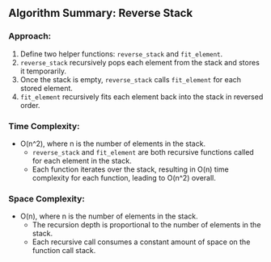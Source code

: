 ## Algorithm Summary: Reverse Stack

### Approach:
1. Define two helper functions: `reverse_stack` and `fit_element`.
2. `reverse_stack` recursively pops each element from the stack and stores it temporarily.
3. Once the stack is empty, `reverse_stack` calls `fit_element` for each stored element.
4. `fit_element` recursively fits each element back into the stack in reversed order.

### Time Complexity:
- O(n^2), where n is the number of elements in the stack.
  - `reverse_stack` and `fit_element` are both recursive functions called for each element in the stack.
  - Each function iterates over the stack, resulting in O(n) time complexity for each function, leading to O(n^2) overall.

### Space Complexity:
- O(n), where n is the number of elements in the stack.
  - The recursion depth is proportional to the number of elements in the stack.
  - Each recursive call consumes a constant amount of space on the function call stack.

